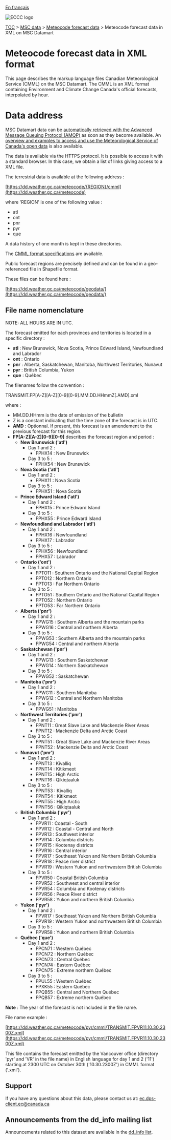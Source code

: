 [En français](readme_meteocode-datamartxml_fr.md)

![ECCC logo](../../img_eccc-logo.png)

[TOC](../../readme_en.md) > [MSC data](../readme_en.md) > [Meteocode forecast data](readme_meteocode_en.md) > Meteocode forecast data in XML on MSC Datamart

# Meteocode forecast data in XML format

This page describes the markup language files Canadian Meteorological Service (CMML) on the MSC Datamart. The CMML is an XML format containing Environment and Climate Change Canada's official forecasts, interpolated by hour.

# Data address 

MSC Datamart data can be [automatically retrieved with the Advanced Message Queuing Protocol (AMQP)](../../msc-datamart/amqp_en.md) as soon as they become available. An [overview and examples to access and use the Meteorological Service of Canada's open data](../../usage/readme_en.md) is also available.

The data is available via the HTTPS protocol. It is possible to access it with a standard browser. In this case, we obtain a list of links giving access to a XML file.

The terrestrial data is available at the following address : 
                                                                          
[https://dd.weather.gc.ca/meteocode/{REGION}/cmml](https://dd.weather.gc.ca/meteocode)

where 'REGION' is one of the following value :

* atl
* ont
* pnr
* pyr
* que

A data history of one month is kept in these directories.

The [CMML format specifications](https://collaboration.cmc.ec.gc.ca/cmc/cmos/public_doc/msc-data/meteocode/cmml_specification_en-v3.04.pdf) are available.

Public forecast regions are precisely defined and can be found in a geo-referenced file in Shapefile format.

These files can be found here :

[https://dd.weather.gc.ca/meteocode/geodata/](https://dd.weather.gc.ca/meteocode/geodata/)

## File name nomenclature 

NOTE: ALL HOURS ARE IN UTC.

The forecast emitted for each provinces and territories is located in a specific directory :
* __atl__ : New Brunswick, Nova Scotia, Prince Edward Island, Newfoundland and Labrador
* __ont__ : Ontario
* __pnr__ : Alberta, Saskatchewan, Manitoba, Northwest Territories, Nunavut
* __pyr__ : British Columbia, Yukon
* __que__ : Québec


The filenames follow the convention :

TRANSMIT.FP[A-Z][A-Z][0-9][0-9].MM.DD.HHmmZ[.AMD].xml

where :

* MM.DD.HHmm is the date of emission of the bulletin
* Z is a constant indicating that the time zone of the forecast is
      in UTC.
* __AMD__ : Optionnal. If present, this forecast is an amendement to the previous forecast for this region.
* **FP[A-Z][A-Z][0-9][0-9]** describes the forecast region and period :
    * __New Brunswick ('atl')__
	    * Day 1 and 2 :
	        * FPHX14 : New Brunswick 
	    * Day 3 to 5 :
	        * FPHX54 : New Brunswick 
    * __Nova Scotia ('atl')__
	    * Day 1 and 2 :
	        * FPHX11 : Nova Scotia
	    * Day 3 to 5 :
	        * FPHX51 : Nova Scotia
    * __Prince Edward Island ('atl')__
	    * Day 1 and 2 :
	        * FPHX15 : Prince Edward Island
	    * Day 3 to 5 :
	        * FPHX55 : Prince Edward Island
    * __Newfoundland and Labrador ('atl')__
	    * Day 1 and 2 :
	        * FPHX16 : Newfoundland
	        * FPHX17 : Labrador
	    * Day 3 to 5 :
	        * FPHX56 : Newfoundland
	        * FPHX57 : Labrador
    * __Ontario ('ont')__
	    * Day 1 and 2 :
	        * FPTO11 : Southern Ontario and the National Capital Region
	        * FPTO12 : Northern Ontario
	        * FPTO13 : Far Northern Ontario
	    * Day 3 to 5 :
	        * FPTO51 : Southern Ontario and the National Capital Region
	        * FPTO52 : Northern Ontario
	        * FPTO53 : Far Northern Ontario
    * __Alberta ('pnr')__
	    * Day 1 and 2 :
	        * FPWG15 : Southern Alberta and the mountain parks
	        * FPWG16 : Central and northern Alberta
	    * Day 3 to 5 :
	        * FPWG53 : Southern Alberta and the mountain parks
	        * FPWG54 : Central and northern Alberta
    * __Saskatchewan ('pnr')__
	    * Day 1 and 2 :
	        * FPWG13 : Southern Saskatchewan
	        * FPWG14 : Northern Saskatchewan
	    * Day 3 to 5 :
	        * FPWG52 : Saskatchewan
    * __Manitoba ('pnr')__
	    * Day 1 and 2 :
	        * FPWG11 : Southern Manitoba
	        * FPWG12 : Central and Northern Manitoba
	    * Day 3 to 5 :
	        * FPWG51 : Manitoba
    * __Northwest Territories ('pnr')__
	    * Day 1 and 2 :
	        * FPNT11 : Great Slave Lake and Mackenzie River Areas
	        * FPNT12 : Mackenzie Delta and Arctic Coast
	    * Day 3 to 5 :
	        * FPNT51 : Great Slave Lake and Mackenzie River Areas
	        * FPNT52 : Mackenzie Delta and Arctic Coast
    * __Nunavut ('pnr')__
	    * Day 1 and 2 :
	        * FPNT13 : Kivalliq
	        * FPNT14 : Kitikmeot
	        * FPNT15 : High Arctic
	        * FPNT16 : Qikiqtaaluk
	    * Day 3 to 5 :
	        * FPNT53 : Kivalliq
	        * FPNT54 : Kitikmeot
	        * FPNT55 : High Arctic
	        * FPNT56 : Qikiqtaaluk
    * __British Columbia ('pyr')__
	    * Day 1 and 2 :
	        * FPVR11 : Coastal - South 
	        * FPVR12 : Coastal - Central and North
	        * FPVR13 : Southwest interior 
	        * FPVR14 : Columbia districts
	        * FPVR15 : Kootenay districts
	        * FPVR16 : Central interior
	        * FPVR17 : Southeast Yukon and Northern British Columbia
	        * FPVR18 : Peace river district
	        * FPVR19 : Western Yukon and northwestern British Columbia
	    * Day 3 to 5 :
	        * FPVR50 : Coastal British Columbia
	        * FPVR52 : Southwest and central interior
	        * FPVR54 : Columbia and Kootenay districts
	        * FPVR56 : Peace River district
	        * FPVR58 : Yukon and northern British Columbia
    * __Yukon ('pyr')__
	    * Day 1 and 2 :
	        * FPVR17 : Southeast Yukon and Northern British Columbia
	        * FPVR19 : Western Yukon and northwestern British Columbia
	    * Day 3 to 5 :
	        * FPVR58 : Yukon and northern British Columbia
    * __Québec ('que')__
	    * Day 1 and 2 :
	        * FPCN71 : Western Québec
	        * FPCN72 : Northern Québec
	        * FPCN73 : Central Québec
	        * FPCN74 : Eastern Québec
	        * FPCN75 : Extreme northern Québec
        * Day 3 to 5 :
            * FPUL55 : Western Québec
	        * FPXK55 : Eastern Québec
	        * FPQB55 : Central and Northern Québec
	        * FPQB57 : Extreme northern Québec


__Note__ : The year of the forecast is not included in the file name.


File name example :

[https://dd.weather.gc.ca/meteocode/pyr/cmml/TRANSMIT.FPVR11.10.30.2300Z.xml](https://dd.weather.gc.ca/meteocode/pyr/cmml/TRANSMIT.FPVR11.10.30.2300Z.xml)

This file contains the forecast emitted by the Vancouver office (directory 'pyr' and 'VR' in the file name) in English language for day 1 and 2 ('11') starting at 2300 UTC on October 30th ('10.30.2300Z') in CMML format ('.xml').

## Support

If you have any questions about this data, please contact us at: [ec.dps-client.ec@canada.ca](mailto:ec.dps-client.ec@canada.ca)

## Announcements from the dd_info mailing list 

Announcements related to this dataset are available in the [dd_info list](https://comm.collab.science.gc.ca/mailman3/postorius/lists/dd_info.comm.collab.science.gc.ca/).











